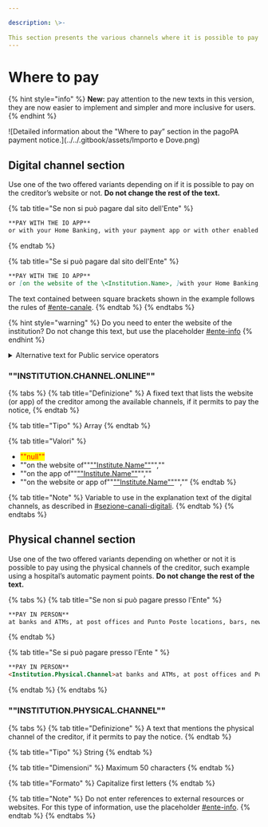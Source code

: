 ```yaml
---

description: \>-  
This section presents the various channels where it is possible to pay a pagoPA notice, online and in person.
---
```


# Where to pay

{% hint style="info" %} **New:** pay attention to the new texts in this version, they are now easier to implement and simpler and more inclusive for users. {% endhint %}

![Detailed information about the "Where to pay” section in the pagoPA payment notice.](../../.gitbook/assets/Importo e Dove.png)

## Digital channel section

Use one of the two offered variants depending on if it is possible to pay on the creditor’s website or not. **Do not change the rest of the text.**

{% tab title="Se non si può pagare dal sito dell'Ente" %}
```markdown
**PAY WITH THE IO APP**
or with your Home Banking, with your payment app or with other enabled channels.
```
{% endtab %}

{% tab title="Se si può pagare dal sito dell'Ente" %}
```markdown
**PAY WITH THE IO APP**
or [on the website of the \<Institution.Name>, ]with your Home Banking, with your payment app or with other enabled channels.
```

The text contained between square brackets shown in the example follows the rules of [#ente-canale](where-to-pay.md#ente-canale "mention").
{% endtab %}
{% endtabs %}

{% hint style="warning" %} Do you need to enter the website of the institution? Do not change this text, but use the placeholder [#ente-info](information-about-the-creditor.md#ente-info "mention") {% endhint %}

<details>

<summary>Alternative text for Public service operators</summary>

Public service operators have the option to promote their digital channels using the following variant:

```markdown
**PAY ONLINE**
with the IO app [on the website of the \<Institution.Name>, ]with your Home Banking, with your payment app or with other enabled channels.
```

The text contained between square brackets shown in the example follows the rules of [#ente-canale](where-to-pay.md#ente-canale "mention").

</details>

### ""INSTITUTION.CHANNEL.ONLINE"" <a href="#ente-canale" id="ente-canale"></a>

{% tabs %} {% tab title="Definizione" %} A fixed text that lists the website (or app) of the creditor among the available channels, if it permits to pay the notice, {% endtab %}

{% tab title="Tipo" %} Array {% endtab %}

{% tab title="Valori" %}

* <mark style="color:red;">""null""</mark>
* ""on the website of""[""Institute.Name""](information-about-the-creditor.md#ente-nome)"","" 
* ""on the app of""[""Institute.Name""](information-about-the-creditor.md#ente-nome)"","" 
* ""on the website or app of""[""Institute.Name""](information-about-the-creditor.md#ente-nome)"","” {% endtab %}

{% tab title="Note" %} Variable to use in the explanation text of the digital channels, as described in [#sezione-canali-digitali](where-to-pay.md#sezione-canali-digitali "mention"). {% endtab %} {% endtabs %}

## Physical channel section

Use one of the two offered variants depending on whether or not it is possible to pay using the physical channels of the creditor, such example using a hospital’s automatic payment points. **Do not change the rest of the text.**

{% tabs %}
{% tab title="Se non si può pagare presso l'Ente" %}
```markdown
**PAY IN PERSON**
at banks and ATMs, at post offices and Punto Poste locations, bars, newsstands, betting offices, supermarkets, tobacco shops and other participating merchants.
```
{% endtab %}

{% tab title="Se si può pagare presso l'Ente " %}
```markdown
**PAY IN PERSON**
<Institution.Physical.Channel>at banks and ATMs, at post offices and Punto Poste locations, bars, newsstands, betting offices, supermarkets, tobacco shops and other participating merchants.
```
{% endtab %}
{% endtabs %}

### ""INSTITUTION.PHYSICAL.CHANNEL""

{% tabs %} {% tab title="Definizione" %} A text that mentions the physical channel of the creditor, if it permits to pay the notice. {% endtab %}

{% tab title="Tipo" %} String {% endtab %}

{% tab title="Dimensioni" %} Maximum 50 characters {% endtab %}

{% tab title="Formato" %} Capitalize first letters {% endtab %}

{% tab title="Note" %} Do not enter references to external resources or websites. For this type of information, use the placeholder [#ente-info](information-about-the-creditor.md#ente-info "mention"). {% endtab %} {% endtabs %}